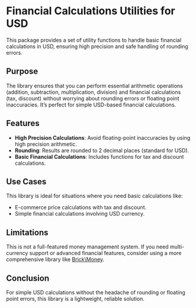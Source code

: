 # Financial Calculations Utilities for USD

This package provides a set of utility functions to handle basic financial calculations in USD, ensuring high precision and safe handling of rounding errors.

## Purpose

The library ensures that you can perform essential arithmetic operations (addition, subtraction, multiplication, division) and financial calculations (tax, discount) without worrying about rounding errors or floating point inaccuracies. It’s perfect for simple USD-based financial calculations.

## Features

- **High Precision Calculations**: Avoid floating-point inaccuracies by using high precision arithmetic.
- **Rounding**: Results are rounded to 2 decimal places (standard for USD).
- **Basic Financial Calculations**: Includes functions for tax and discount calculations.

## Use Cases

This library is ideal for situations where you need basic calculations like:
- E-commerce price calculations with tax and discount.
- Simple financial calculations involving USD currency.

## Limitations

This is not a full-featured money management system. If you need multi-currency support or advanced financial features, consider using a more comprehensive library like [Brick\Money](https://github.com/brick/money).

## Conclusion

For simple USD calculations without the headache of rounding or floating point errors, this library is a lightweight, reliable solution.
